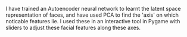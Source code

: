 I have trained an Autoencoder neural network to learnt the latent space representation of faces, and have used PCA to find the 'axis' on which noticable features lie. I used these in an interactive tool in Pygame with sliders to adjust these facial features along these axes.
